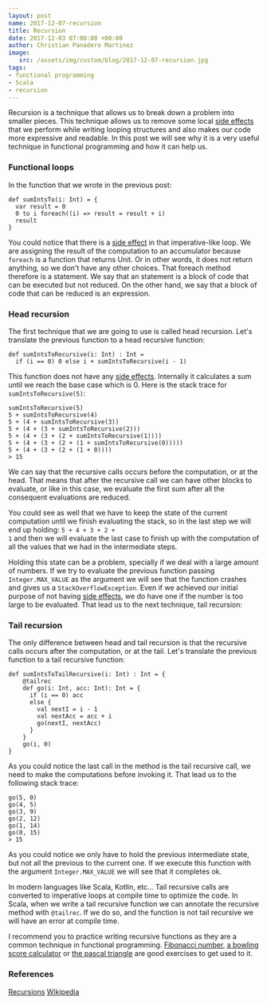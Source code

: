 ```yaml
---
layout: post
name: 2017-12-07-recursion
title: Recursion
date: 2017-12-03 07:00:00 +00:00
author: Christian Panadero Martinez
image:
   src: /assets/img/custom/blog/2017-12-07-recursion.jpg
tags:
- functional programming
- Scala
- recursion
---
```


Recursion is a technique that allows us to break down a problem into smaller pieces. This technique allows us to remove some local <a href="https://codurance.com/2017/11/02/side-effects/">side effects</a> that we perform while writing looping structures and also makes our code more expressive and readable. In this post we will see why it is a very useful technique in functional programming and how it can help us.

<h3>Functional loops</h3>
In the function that we wrote in the previous post:

<pre class="prettyprint"><code>def sumIntsTo(i: Int) = {
  var result = 0
  0 to i foreach((i) => result = result + i)
  result
}</code></pre>

You could notice that there is a <a href="https://codurance.com/2017/11/02/side-effects/">side effect</a> in that imperative-like loop. We are assigning the result of the computation to an accumulator because <span style="padding:0;" class="prettyprint"><code>foreach</code></span> is a function that returns Unit. Or in other words, it does not return anything, so we don't have any other choices. That foreach method therefore is a statement. We say that an statement is a block of code that can be executed but not reduced. On the other hand, we say that a block of code that can be reduced is an expression.

<h3>Head recursion</h3>
The first technique that we are going to use is called head recursion. Let's translate the previous function to a head recursive function:

<pre class="prettyprint"><code>def sumIntsToRecursive(i: Int) : Int =
  if (i == 0) 0 else i + sumIntsToRecursive(i - 1)</code></pre>

This function does not have any <a href="https://codurance.com/2017/11/02/side-effects/">side effects</a>. Internally it calculates a sum until we reach the base case which is 0. Here is the stack trace for <span style="padding:0;" class="prettyprint"><code>sumIntsToRecursive(5)</code></span>:

<pre class="prettyprint"><code>sumIntsToRecursive(5)
5 + sumIntsToRecursive(4)
5 + (4 + sumIntsToRecursive(3))
5 + (4 + (3 + sumIntsToRecursive(2)))
5 + (4 + (3 + (2 + sumIntsToRecursive(1))))
5 + (4 + (3 + (2 + (1 + sumIntsToRecursive(0)))))
5 + (4 + (3 + (2 + (1 + 0))))
> 15</code></pre>

We can say that the recursive calls occurs before the computation, or at the head. That means that after the recursive call we can have other blocks to evaluate, or like in this case, we evaluate the first sum after all the consequent evaluations are reduced. 

You could see as well that we have to keep the state of the current computation until we finish evaluating the stack, so in the last step we will end up holding: <span style="padding:0;" class="prettyprint"><code>5 + 4 + 3 + 2 + 1</code></span> and then we will evaluate the last case to finish up with the computation of all the values that we had in the intermediate steps.

Holding this state can be a problem, specially if we deal with a large amount of numbers. If we try to evaluate the previous function passing <span style="padding:0;" class="prettyprint"><code>Integer.MAX_VALUE</code></span> as the argument we will see that the function crashes and gives us a <span style="padding:0;" class="prettyprint"><code>StackOverflowException</code></span>. Even if we achieved our initial purpose of not having <a href="https://codurance.com/2017/11/02/side-effects/">side effects</a>, we do have one if the number is too large to be evaluated. That lead us to the next technique, tail recursion:

<h3>Tail recursion</h3>
The only difference between head and tail recursion is that the recursive calls occurs after the computation, or at the tail. Let's translate the previous function to a tail recursive function:

<pre class="prettyprint"><code>def sumIntsToTailRecursive(i: Int) : Int = {
    @tailrec
    def go(i: Int, acc: Int): Int = {
      if (i == 0) acc
      else {
        val nextI = i - 1
        val nextAcc = acc + i
        go(nextI, nextAcc)
      }
    }
    go(i, 0)
}</code></pre>

As you could notice the last call in the method is the tail recursive call, we need to make the computations before invoking it. That lead us to the following stack trace: 

<pre class="prettyprint"><code>go(5, 0)
go(4, 5)
go(3, 9)
go(2, 12)
go(1, 14)
go(0, 15)
> 15</code></pre>

As you could notice we only have to hold the previous intermediate state, but not all the previous to the current one. If we execute this function with the argument <span style="padding:0;" class="prettyprint"><code>Integer.MAX_VALUE</code></span> we will see that it completes ok.

In modern languages like Scala, Kotlin, etc... Tail recursive calls are converted to imperative loops at compile time to optimize the code. In Scala, when we write a tail recursive function we can annotate the recursive method with <span style="padding:0;" class="prettyprint"><code>@tailrec</code></span>. If we do so, and the function is not tail recursive we will have an error at compile time.

I recommend you to practice writing recursive functions as they are a common technique in functional programming. <a href="https://en.wikipedia.org/wiki/Fibonacci_number">Fibonacci number</a>, <a href="http://www.fryes4fun.com/Bowling/scoring.htm">a bowling score calculator</a> or <a href="https://en.wikipedia.org/wiki/Pascal%27s_triangle">the pascal triangle</a> are good exercises to get used to it.

<h3>References</h3>
<a href="https://www.cs.cmu.edu/~adamchik/15-121/lectures/Recursions/recursions.html">Recursions</a>
<a href="https://en.wikipedia.org/wiki/Recursion_(computer_science)#Tail-recursive_functions">Wikipedia</a>

